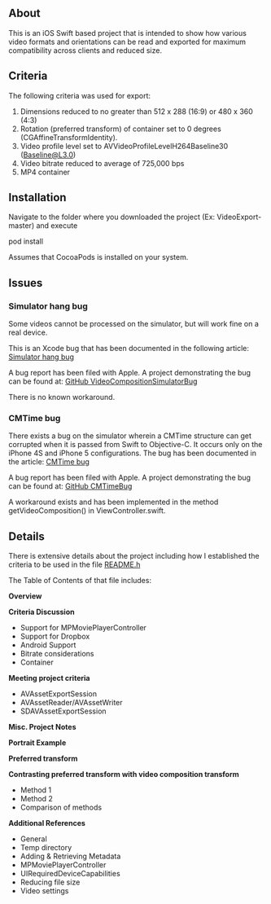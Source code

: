 
## About

This is an iOS Swift based project that is intended to show how various video formats and orientations can be
read and exported for maximum compatibility across clients and reduced size.

## Criteria

The following criteria was used for export:
 
  1. Dimensions reduced to no greater than 512 x 288 (16:9) or 480 x 360 (4:3)
  2. Rotation (preferred transform) of container set to 0 degrees (CGAffineTransformIdentity).
  3. Video profile level set to AVVideoProfileLevelH264Baseline30 (Baseline@L3.0)
  4. Video bitrate reduced to average of 725,000 bps
  5. MP4 container
  

## Installation

Navigate to the folder where you downloaded the project (Ex: VideoExport-master) and execute

pod install

Assumes that CocoaPods is installed on your system.

## Issues

### Simulator hang bug

Some videos cannot be processed on the simulator, but will work fine on a real device.  

This is an Xcode bug that has been documented in the following article:
[Simulator hang bug](http://finalize.com/2014/10/18/using-a-video-composition-to-process-certain-videos-causes-an-xcode-simulator-hang/) 

A bug report has been filed with Apple.   A project demonstrating the bug can be found at:
[GitHub VideoCompositionSimulatorBug](https://github.com/scottcarter/VideoCompositionSimulatorBug)

There is no known workaround.

### CMTime bug

There exists a bug on the simulator wherein a CMTime structure can get corrupted when it is passed from Swift to Objective-C. 
It occurs only on the iPhone 4S and iPhone 5 configurations.   The bug has been documented in the article:
[CMTime bug](http://finalize.com/2014/10/08/xcode-simulator-bug-with-swift-to-objective-c-call-passing-cmtime-structure/)

A bug report has been filed with Apple.   A project demonstrating the bug can be found at:
[GitHub CMTimeBug](https://github.com/scottcarter/CMTimeBug)

A workaround exists and has been implemented in the method getVideoComposition() in ViewController.swift.


## Details

There is extensive details about the project including how I established the criteria to be used in the file
[README.h](https://github.com/scottcarter/VideoExport/blob/master/VideoExport/README.h)

The Table of Contents of that file includes:

**Overview**
  
**Criteria Discussion**
- Support for MPMoviePlayerController
- Support for Dropbox
- Android Support
- Bitrate considerations
- Container
  
**Meeting project criteria**
- AVAssetExportSession
- AVAssetReader/AVAssetWriter
- SDAVAssetExportSession
  
**Misc. Project Notes**
  
**Portrait Example**
  
**Preferred transform**
  
**Contrasting preferred transform with video composition transform**
- Method 1
- Method 2
- Comparison of methods
  
**Additional References**
- General
- Temp directory
- Adding & Retrieving Metadata
- MPMoviePlayerController
- UIRequiredDeviceCapabilities
- Reducing file size
- Video settings
  
  
